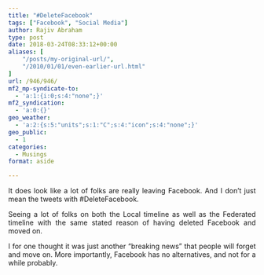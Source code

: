 ```yaml
---
title: "#DeleteFacebook"
tags: ["Facebook", "Social Media"]
author: Rajiv Abraham
type: post
date: 2018-03-24T08:33:12+00:00
aliases: [
    "/posts/my-original-url/",
    "/2010/01/01/even-earlier-url.html"
]
url: /946/946/
mf2_mp-syndicate-to:
  - 'a:1:{i:0;s:4:"none";}'
mf2_syndication:
  - 'a:0:{}'
geo_weather:
  - 'a:2:{s:5:"units";s:1:"C";s:4:"icon";s:4:"none";}'
geo_public:
  - 1
categories:
  - Musings
format: aside

---
```

<p style="text-align: justify;">
  It does look like a lot of folks are really leaving Facebook. And I don&#8217;t just mean the tweets with #DeleteFacebook.
</p>

<p style="text-align: justify;">
  Seeing a lot of folks on both the Local timeline as well as the Federated timeline with the same stated reason of having deleted Facebook and moved on.
</p>

<p style="text-align: justify;">
  I for one thought it was just another &#8220;breaking news&#8221; that people will forget and move on. More importantly, Facebook has no alternatives, and not for a while probably.
</p>